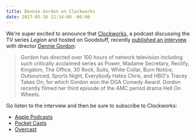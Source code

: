 ```yaml
---
title: Dennie Gordon on Clockworks
date: 2017-05-16 12:14:00 -06:00
---
```


We're super excited to announce that [Clockworks](https://goodstuff.fm/clockworks/), a podcast discussing the TV series *Legion* and hosted on Goodstuff, recently [published an interview](https://goodstuff.fm/clockworks/11) with director [Dennie Gordon](http://www.imdb.com/name/nm0330140/bio):

> Gordon has directed over 100 hours of network television including such critically acclaimed series as Power, Madame Secretary, Rectify, Kingdom, The Office, 30 Rock, Suits, White Collar, Burn Notice, Outsourced, Sports Night, Everybody Hates Chris, and HBO's Tracey Takes On, for which Gordon won the DGA Comedy Award. Gordon recently filmed her third episode of the AMC period drama Hell On Wheels.

Go listen to the interview and then be sure to subscribe to Clockworks:

* [Apple Podcasts](https://itunes.apple.com/us/podcast/clockworks-a-legion-podcast/id1215340658)
* [Pocket Casts](http://pca.st/Os98)
* [Overcast](https://overcast.fm/p565199-VhCqC0)

